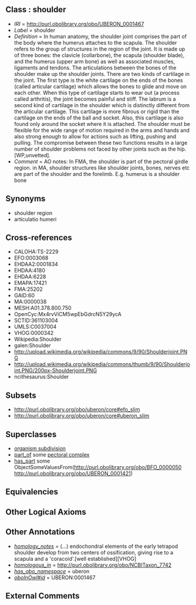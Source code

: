 
## Class : shoulder

 * *IRI* = http://purl.obolibrary.org/obo/UBERON_0001467
 * *Label* = shoulder
 * *Definition* = In human anatomy, the shoulder joint comprises the part of the body where the humerus attaches to the scapula. The shoulder refers to the group of structures in the region of the joint. It is made up of three bones: the clavicle (collarbone), the scapula (shoulder blade), and the humerus (upper arm bone) as well as associated muscles, ligaments and tendons. The articulations between the bones of the shoulder make up the shoulder joints. There are two kinds of cartilage in the joint. The first type is the white cartilage on the ends of the bones (called articular cartilage) which allows the bones to glide and move on each other. When this type of cartilage starts to wear out (a process called arthritis), the joint becomes painful and stiff. The labrum is a second kind of cartilage in the shoulder which is distinctly different from the articular cartilage. This cartilage is more fibrous or rigid than the cartilage on the ends of the ball and socket. Also, this cartilage is also found only around the socket where it is attached. The shoulder must be flexible for the wide range of motion required in the arms and hands and also strong enough to allow for actions such as lifting, pushing and pulling. The compromise between these two functions results in a large number of shoulder problems not faced by other joints such as the hip. [WP,unvetted].
 * *Comment* = AO notes: In FMA, the shoulder is part of the pectoral girdle region. in MA, shoulder structures like shoulder joints, bones, nerves etc are part of the shoulder and the forelimb. E.g. humerus is a shoulder bone

## Synonyms

 * shoulder region
 * articulatio humeri

## Cross-references

 * CALOHA:TS-2229
 * EFO:0003068
 * EHDAA2:0001834
 * EHDAA:4180
 * EHDAA:6228
 * EMAPA:17421
 * FMA:25202
 * GAID:60
 * MA:0000038
 * MESH:A01.378.800.750
 * OpenCyc:Mx4rvViCM5wpEbGdrcN5Y29ycA
 * SCTID:361103004
 * UMLS:C0037004
 * VHOG:0000342
 * Wikipedia:Shoulder
 * galen:Shoulder
 * http://upload.wikimedia.org/wikipedia/commons/9/90/Shoulderjoint.PNG
 * http://upload.wikimedia.org/wikipedia/commons/thumb/9/90/Shoulderjoint.PNG/200px-Shoulderjoint.PNG
 * ncithesaurus:Shoulder

## Subsets

 * http://purl.obolibrary.org/obo/uberon/core#efo_slim
 * http://purl.obolibrary.org/obo/uberon/core#uberon_slim

## Superclasses

 * [organism subdivision](../../UBERON/75/UBERON_0000475.md)
 * [part_of](../../BFO/50/BFO_0000050.md) some [pectoral complex](../../UBERON/08/UBERON_0010708.md)
 * [has_part](../../BFO/51/BFO_0000051.md) some ObjectSomeValuesFrom(<http://purl.obolibrary.org/obo/BFO_0000050> <http://purl.obolibrary.org/obo/UBERON_0001421>)

## Equivalencies


## Other Logical Axioms


## Other Annotations

 * *[homology_notes](../../UBPROP/03/UBPROP_0000003.md)* =  (...) endochondral elements of the early tetrapod shoulder develop from two centers of ossification, giving rise to a scapula and a 'coracoid'.[well established][VHOG]
 * *[homologous_in](../../core#homologous/in/core#homologous_in.md)* = http://purl.obolibrary.org/obo/NCBITaxon_7742
 * *[has_obo_namespace](../../ce/oboInOwl#hasOBONamespace.md)* = uberon
 * *[oboInOwl#id](../../id/oboInOwl#id.md)* = UBERON:0001467

## External Comments

